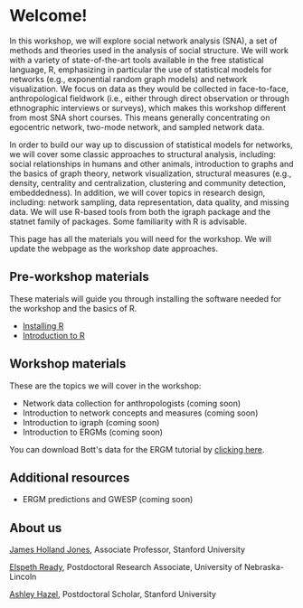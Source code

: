 # Welcome!

In this workshop, we will explore social network analysis (SNA), a set of methods and theories used in the analysis of social structure. We will work with a variety of state-of-the-art tools available in the free statistical language, R, emphasizing in particular the use of statistical models for networks (e.g., exponential random graph models) and network visualization. We focus on data as they would be collected in face-to-face, anthropological fieldwork (i.e., either through direct observation or through ethnographic interviews or surveys), which makes this workshop different from most SNA short courses. This means generally concentrating on egocentric network, two-mode network, and sampled network data. 

In order to build our way up to discussion of statistical models for networks, we will cover some classic approaches to structural analysis, including: social relationships in humans and other animals, introduction to graphs and the basics of graph theory, network visualization, structural measures (e.g., density, centrality and centralization, clustering and community detection, embeddedness). In addition, we will cover topics in research design, including: network sampling, data representation, data quality, and missing data. We will use R-based tools from both the igraph package and the statnet family of packages. Some familiarity with R is advisable. 

This page has all the materials you will need for the workshop. We will update the webpage as the workshop date approaches.

## Pre-workshop materials

These materials will guide you through installing the software needed for the workshop and the basics of R.

- [Installing R](R-setup.md)
- [Introduction to R](intro-r.md)

## Workshop materials

These are the topics we will cover in the workshop:

- Network data collection for anthropologists (coming soon)
- Introduction to network concepts and measures (coming soon)
- Introduction to igraph (coming soon)
- Introduction to ERGMs (coming soon)

You can download Bott's data for the ERGM tutorial by [clicking here](bott.RData).

## Additional resources

- ERGM predictions and GWESP (coming soon)


## About us

[James Holland Jones](https://people.stanford.edu/jhj1/), Associate Professor, Stanford University

[Elspeth Ready](https://elspethr.github.io/), Postdoctoral Research Associate, University of Nebraska-Lincoln

[Ashley Hazel](https://anthropology.stanford.edu/people/ashley-hazel), Postdoctoral Scholar, Stanford University
